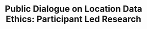 ---
airtable_createdTime: '2022-05-18T08:39:01.000Z'
airtable_id: recylwPSfpGrBIQIw
case_link:
- public-dialogue-on-location-data-ethics
feeds_into: '[''recMRorkSHTxyuuXK'']'
methods_tag:
- Peer-Researcher
table: components
title: 'Public Dialogue on Location Data Ethics: Participant Led Research'
---